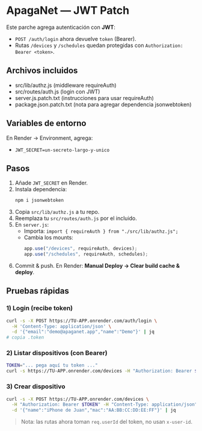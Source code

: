 # ApagaNet — JWT Patch

Este parche agrega autenticación con **JWT**:
- `POST /auth/login` ahora devuelve `token` (Bearer).
- Rutas `/devices` y `/schedules` quedan protegidas con `Authorization: Bearer <token>`.

## Archivos incluidos
- src/lib/authz.js        (middleware requireAuth)
- src/routes/auth.js      (login con JWT)
- server.js.patch.txt     (instrucciones para usar requireAuth)
- package.json.patch.txt  (nota para agregar dependencia jsonwebtoken)

## Variables de entorno
En Render → Environment, agrega:
- `JWT_SECRET=un-secreto-largo-y-unico`

## Pasos
1) Añade `JWT_SECRET` en Render.
2) Instala dependencia:
   ```bash
   npm i jsonwebtoken
   ```
3) Copia `src/lib/authz.js` a tu repo.
4) Reemplaza tu `src/routes/auth.js` por el incluido.
5) En `server.js`:
   - Importa: `import { requireAuth } from "./src/lib/authz.js";`
   - Cambia los mounts:
     ```js
     app.use("/devices", requireAuth, devices);
     app.use("/schedules", requireAuth, schedules);
     ```
6) Commit & push. En Render: **Manual Deploy → Clear build cache & deploy**.

## Pruebas rápidas
### 1) Login (recibe token)
```bash
curl -s -X POST https://TU-APP.onrender.com/auth/login \
  -H 'Content-Type: application/json' \
  -d '{"email":"demo@apaganet.app","name":"Demo"}' | jq
# copia .token
```

### 2) Listar dispositivos (con Bearer)
```bash
TOKEN="... pega aquí tu token ..."
curl -s https://TU-APP.onrender.com/devices -H "Authorization: Bearer $TOKEN" | jq
```

### 3) Crear dispositivo
```bash
curl -s -X POST https://TU-APP.onrender.com/devices \
  -H "Authorization: Bearer $TOKEN" -H "Content-Type: application/json" \
  -d '{"name":"iPhone de Juan","mac":"AA:BB:CC:DD:EE:FF"}' | jq
```

> Nota: las rutas ahora toman `req.userId` del token, no usan `x-user-id`.
